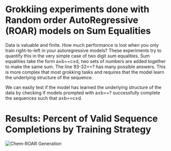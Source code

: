 # Grokkiing experiments done with Random order AutoRegressive (ROAR) models on Sum Equalities

Data is valuable and finite. How much performance is lost when you only train right-to-left in your autoregressive models? 
These experiments try to quantify this in the very simple case of two digit sum equalities. Sum equalities take the form a±b==c±d, two sets of numbers are added together to make the same sum. The line 93-32==? has many possible answers. This is more complex that most grokking tasks and requires that the model learn the underlying structure of the sequence.

We can easily test if the model has learned the underlying structure of the data by checking if models prompted with a±b==? successfully complete the sequences such that a±b==c±d.

# Results: Percent of Valid Sequence Completions by Training Strategy

![Chem-ROAR Generation](resources/targeted_generation.png)
